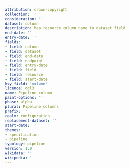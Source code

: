 ```yaml
---
attribution: crown-copyright
collection: ''
consideration: ''
dataset: column
description: Map resource column name to dataset field
end-date: ''
entry-date: ''
fields:
- field: column
- field: dataset
- field: end-date
- field: endpoint
- field: entry-date
- field: field
- field: resource
- field: start-date
key-field: 'column'
licence: ogl3
name: Pipeline column
paint-options: ''
phase: alpha
plural: Pipeline columns
prefix: ''
realm: configuration
replacement-dataset: ''
start-date: ''
themes:
- specification
- pipeline
typology: pipeline
version: 1.0
wikidata: ''
wikipedia: ''
---
```

